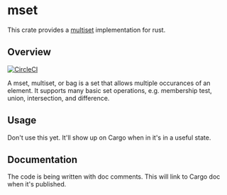 # mset

This crate provides a [multiset](https://en.wikipedia.org/wiki/Multiset) implementation for rust.

## Overview

[![CircleCI](https://circleci.com/gh/lonnen/mset.svg?style=svg)](https://circleci.com/gh/lonnen/mset)

A mset, multiset, or bag is a set that allows multiple occurances of an element. It supports many basic set operations, e.g. membership test, union, intersection, and difference.

## Usage

Don't use this yet. It'll show up on Cargo when in it's in a useful state.

## Documentation

The code is being written with doc comments. This will link to Cargo doc when it's published.